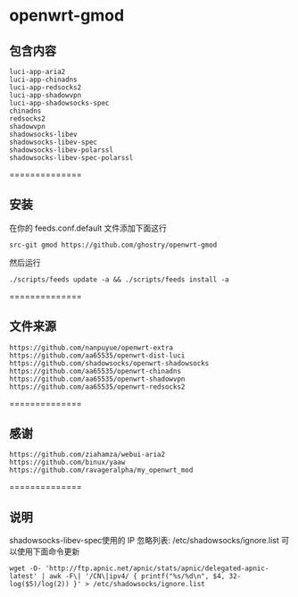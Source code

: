 # openwrt-gmod

包含内容
-------
    luci-app-aria2
    luci-app-chinadns
    luci-app-redsocks2
    luci-app-shadowvpn
    luci-app-shadowsocks-spec
    chinadns
    redsocks2
    shadowvpn
    shadowsocks-libev
    shadowsocks-libev-spec
    shadowsocks-libev-polarssl
    shadowsocks-libev-spec-polarssl

==============

安装
-------

在你的 feeds.conf.default 文件添加下面这行

    src-git gmod https://github.com/ghostry/openwrt-gmod

然后运行

    ./scripts/feeds update -a && ./scripts/feeds install -a

==============

文件来源
-------
    https://github.com/nanpuyue/openwrt-extra
    https://github.com/aa65535/openwrt-dist-luci
    https://github.com/shadowsocks/openwrt-shadowsocks
    https://github.com/aa65535/openwrt-chinadns
    https://github.com/aa65535/openwrt-shadowvpn
    https://github.com/aa65535/openwrt-redsocks2

==============

感谢
-------
    https://github.com/ziahamza/webui-aria2
    https://github.com/binux/yaaw
    https://github.com/ravageralpha/my_openwrt_mod

==============

说明
-------
shadowsocks-libev-spec使用的 IP 忽略列表: /etc/shadowsocks/ignore.list 可以使用下面命令更新

    wget -O- 'http://ftp.apnic.net/apnic/stats/apnic/delegated-apnic-latest' | awk -F\| '/CN\|ipv4/ { printf("%s/%d\n", $4, 32-log($5)/log(2)) }' > /etc/shadowsocks/ignore.list